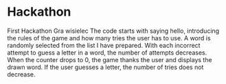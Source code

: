 # Hackathon
First Hackathon
Gra wisielec
The code starts with saying hello, introducing the rules of the game and how many tries the user has to use.
A word is randomly selected from the list I have prepared.
With each incorrect attempt to guess a letter in a word, the number of attempts decreases. 
When the counter drops to 0, the game thanks the user and displays the drawn word. 
If the user guesses a letter, the number of tries does not decrease.
